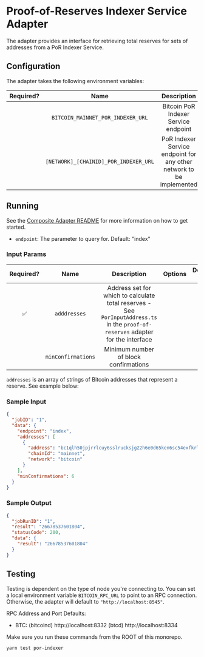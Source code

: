 # Proof-of-Reserves Indexer Service Adapter

The adapter provides an interface for retrieving total reserves for sets of addresses from a PoR Indexer Service.

## Configuration

The adapter takes the following environment variables:

| Required? |                 Name                  |                             Description                              | Options |       Defaults to       |
| :-------: | :-----------------------------------: | :------------------------------------------------------------------: | :-----: | :---------------------: |
|           |   `BITCOIN_MAINNET_POR_INDEXER_URL`   |                 Bitcoin PoR Indexer Service endpoint                 |         | `http://localhost:8080` |
|           | `[NETWORK]_[CHAINID]_POR_INDEXER_URL` | PoR Indexer Service endpoint for any other network to be implemented |         |                         |

## Running

See the [Composite Adapter README](../README.md) for more information on how to get started.

- `endpoint`: The parameter to query for. Default: "index"

### Input Params

| Required? |        Name        |                                                            Description                                                            | Options | Defaults to |
| :-------: | :----------------: | :-------------------------------------------------------------------------------------------------------------------------------: | :-----: | :---------: |
|    ✅     |    `adddresses`    | Address set for which to calculate total reserves - See `PorInputAddress.ts` in the `proof-of-reserves` adapter for the interface |         |             |
|           | `minConfirmations` |                                               Minimum number of block confirmations                                               |         |     `0`     |

`addresses` is an array of strings of Bitcoin addresses that represent a reserve. See example below:

### Sample Input

```json
{
  "jobID": "1",
  "data": {
    "endpoint": "index",
    "addresses": [
      {
        "address": "bc1qlh50jpjrrlcuy6sslrucksjg22h6e0d65ken6sc54exfkrln932snwg523",
        "chainId": "mainnet",
        "network": "bitcoin"
      }
    ],
    "minConfirmations": 6
  }
}
```

### Sample Output

```json
{
  "jobRunID": "1",
  "result": "26678537601804",
  "statusCode": 200,
  "data": {
    "result": "26678537601804"
  }
}
```

## Testing

Testing is dependent on the type of node you're connecting to. You can set a local environment variable `BITCOIN_RPC_URL` to point to an RPC connection. Otherwise, the adapter will default to `"http://localhost:8545"`.

RPC Address and Port Defaults:

- BTC: (bitcoind) http://localhost:8332 (btcd) http://localhost:8334

Make sure you run these commands from the ROOT of this monorepo.

```bash
yarn test por-indexer
```
